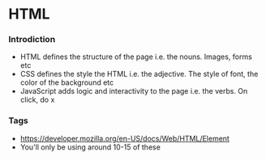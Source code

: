 # HTML

### Introdiction
* HTML defines the structure of the page i.e. the nouns. Images, forms etc
* CSS defines the style the HTML i.e. the adjective. The style of font, the color of the background etc
* JavaScript adds logic and interactivity to the page i.e. the verbs. On click, do x

### Tags
* https://developer.mozilla.org/en-US/docs/Web/HTML/Element
* You'll only be using around 10-15 of these

